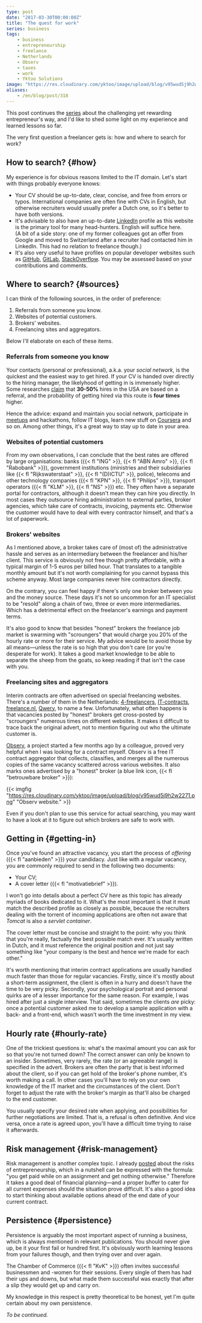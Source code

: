 ```yaml
---
type: post
date: "2017-03-30T00:00:00Z"
title: "The quest for work"
series: business
tags:
    - business
    - entrepreneurship
    - freelance
    - Netherlands
    - Observ
    - taxes
    - work
    - Yktoo Solutions
image: "https://res.cloudinary.com/yktoo/image/upload/blog/v95wud5j9h2w2271.png"
aliases:
    - /en/blog/post/318
---
```


This post continues the [series](/series/business) about the challenging yet rewarding entrepreneur's way, and I'd like to shed some light on my experience and learned lessons so far.

The very first question a freelancer gets is: how and where to search for work?

<!--more-->

## How to search? {#how}

My experience is for obvious reasons limited to the IT domain. Let's start with things probably everyone knows:

* Your CV should be up-to-date, clear, concise, and free from errors or typos. International companies are often fine with CVs in English, but otherwise recruiters would usually prefer a Dutch one, so it's better to have both versions.
* It's advisable to also have an up-to-date [LinkedIn](https://www.linkedin.com/) profile as this website is the primary tool for many head-hunters. English will suffice here.<br>
(A bit of a side story: one of my former colleagues got an offer from Google and moved to Switzerland after a recruiter had contacted him in LinkedIn. This had no relation to freelance though.)
* It's also very useful to have profiles on popular developer websites such as [GitHub](https://github.com/), [GitLab](https://gitlab.com/), [StackOverflow](https://stackoverflow.com/). You may be assessed based on your contributions and comments.

## Where to search? {#sources}

I can think of the following sources, in the order of preference:

1. Referrals from someone you know.
2. Websites of potential customers.
3. Brokers' websites.
4. Freelancing sites and aggregators.

Below I'll elaborate on each of these items.

### Referrals from someone you know

Your contacts (personal or professional), a.k.a. your *social network*, is the quickest and the easiest way to get hired. If your CV is handed over directly to the hiring manager, the likelyhood of getting in is immensely higher. Some researches [claim](https://papers.ssrn.com/sol3/papers.cfm?abstract_id=2441471) that **30-50%** hires in the USA are based on a referral, and the probability of getting hired via this route is **four times** higher.

Hence the advice: expand and maintain you social network, participate in [meetups](https://www.meetup.com/) and hackathons, follow IT blogs, learn new stuff on [Coursera](https://www.coursera.org/) and so on. Among other things, it's a great way to stay up to date in your area.

### Websites of potential customers

From my own observations, I can conclude that the best rates are offered by large organisations: banks ({{< fl "ING" >}}, {{< fl "ABN Amro" >}}, {{< fl "Rabobank" >}}), government institutions (ministries and their subsidiaries like {{< fl "Rijkswaterstaat" >}}, {{< fl "(D)ICTU" >}}, police), telecoms and other technology companies ({{< fl "KPN" >}}, {{< fl "Philips" >}}), transport operators ({{< fl "KLM" >}}, {{< fl "NS" >}}) etc. They often have a separate portal for contractors, although it doesn't mean they can hire you directly. In most cases they outsource hiring administration to external parties, broker agencies, which take care of contracts, invoicing, payments etc. Otherwise the customer would have to deal with every contractor himself, and that's a lot of paperwork.

### Brokers' websites

As I mentioned above, a broker takes care of (most of) the administrative hassle and serves as an intermediary between the freelancer and his/her client. This service is obviously not free though pretty affordable, with a typical margin of 1-5 euros per billed hour. That translates to a tangible monthly amount but it's not worth complaining for you cannot bypass this scheme anyway. Most large companies never hire contractors directly.

On the contrary, you can feel happy if there's only one broker between you and the money source. These days it's not so uncommon for an IT specialist to be "resold" along a chain of two, three or even more intermediaries. Which has a detrimental effect on the freelancer's earnings and payment terms.

It's also good to know that besides "honest" brokers the freelance job market is swarming with "scroungers" that would charge you 20% of the hourly rate or more for their service. My advice would be to avoid those by all means—unless the rate is so high that you don't care (or you're desperate for work). It takes a good market knowledge to be able to separate the sheep from the goats, so keep reading if that isn't the case with you.

### Freelancing sites and aggregators

Interim contracts are often advertised on special freelancing websites. There's a number of them in the Netherlands: [4-freelancers](https://www.4-freelancers.nl/), [IT-contracts](https://www.it-contracts.nl/), [freelance.nl](https://www.freelance.nl/), [Qwery](https://www.qwery.nl/), to name a few. Unfortunately, what often happens is that vacancies posted by "honest" brokers get cross-posted by "scroungers" numerous times on different websites. It makes it difficult to trace back the original advert, not to mention figuring out who the ultimate customer is.

[Observ](https://observ.nu/), a project started a few months ago by a colleague, proved very helpful when I was looking for a contract myself. Observ is a free IT contract aggregator that collects, classifies, and merges all the numerous copies of the same vacancy scattered across various websites. It also marks ones advertised by a "honest" broker (a blue link icon, {{< fl "betrouwbare broker" >}}):

{{< imgfig "https://res.cloudinary.com/yktoo/image/upload/blog/v95wud5j9h2w2271.png" "Observ website." >}}

Even if you don't plan to use this service for actual searching, you may want to have a look at it to figure out which brokers are safe to work with.

## Getting in {#getting-in}

Once you've found an attractive vacancy, you start the process of *offering* ({{< fl "aanbieden" >}}) your candidacy. Just like with a regular vacancy, you are commonly required to send in the following two documents:

* Your CV;
* A cover letter ({{< fl "motivatiebrief" >}}).

I won't go into details about a perfect CV here as this topic has already myriads of books dedicated to it. What's the most important is that it must match the described profile as closely as possible, because the recruiters dealing with the torrent of incoming applications are often not aware that *Tomcat* is also a *servlet container*.

The cover letter must be concise and straight to the point: why you think that you're really, factually the best possible match ever. It's usually written in Dutch, and it must reference the original position and not just say something like "your company is the best and hence we're made for each other."

It's worth mentioning that interim contract applications are usually handled much faster than those for regular vacancies. Firstly, since it's mostly about a short-term assignment, the client is often in a hurry and doesn't have the time to be very picky. Secondly, your psychological portrait and personal quirks are of a lesser importance for the same reason. For example, I was hired after just a single interview. That said, sometimes the clients *are* picky: once a potential customer asked me to develop a sample application with a back- and a front-end, which wasn't worth the time investment in my view.

## Hourly rate {#hourly-rate}

One of the trickiest questions is: what's the maximal amount you can ask for so that you're not turned down? The correct answer can only be known to an insider. Sometimes, very rarely, the rate (or an agreeable range) is specified in the advert. Brokers are often the party that is best informed about the client, so if you can get hold of the broker's phone number, it's worth making a call. In other cases you'll have to rely on your own knowledge of the IT market and the circumstances of the client. Don't forget to adjust the rate with the broker's margin as that'll also be charged to the end customer.

You usually specify your desired rate when applying, and possibilities for further negotiations are limited. That is, a refusal is often definitive. And vice versa, once a rate is agreed upon, you'll have a difficult time trying to raise it afterwards.

## Risk management {#risk-management}

Risk management is another complex topic. I already [posted](0309) about the risks of entrepreneurship, which in a nutshell can be expressed with the formula: "you get paid while on an assignment and get nothing otherwise." Therefore it takes a good deal of financial planning—and a proper buffer to cater for all current expenses should the situation prove difficult. It's also a good idea to start thinking about available options ahead of the end date of your current contract.

## Persistence {#persistence}

Persistence is arguably the most important aspect of running a business, which is always mentioned in relevant publications. You should never give up, be it your first fail or hundred first. It's obviously worth learning lessons from your failures though, and then trying over and over again.

The Chamber of Commerce ({{< fl "KvK" >}}) often invites successful businessmen and -women for their sessions. Every single of them has had their ups and downs, but what made them successful was exactly that after a slip they would get up and carry on.

My knowledge in this respect is pretty theoretical to be honest, yet I'm quite certain about my own persistence.

*To be continued.*
